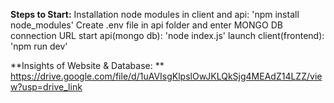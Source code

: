 **Steps to Start:**
Installation node modules in client and api: 'npm install node_modules'
Create .env file in api folder and enter MONGO DB connection URL
start api(mongo db): 'node index.js'
launch client(frontend): 'npm run dev'

**Insights of Website & Database: **
https://drive.google.com/file/d/1uAVIsgKlpslOwJKLQkSjg4MEAdZ14LZZ/view?usp=drive_link
